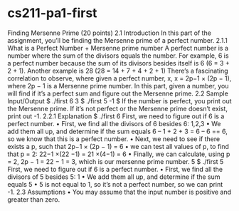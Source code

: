 # cs211-pa1-first
Finding Mersenne Prime (20 points)
2.1 Introduction
In this part of the assignment, you’ll be finding the Mersenne prime of a perfect
number.
2.1.1 What is a Perfect Number + Mersenne prime number
A perfect number is a number where the sum of the divisors equals the number.
For example, 6 is a perfect number because the sum of its divisors besides itself
is 6 (6 = 3 + 2 + 1). Another example is 28 (28 = 14 + 7 + 4 + 2 + 1)
There’s a fascinating correlation to observe, where given a perfect number,
x, x = 2p−1 × (2p − 1), where 2p − 1 is a Mersenne prime number. In this part,
given a number, you will find if it’s a perfect sum and figure out the Mersenne
prime.
2.2 Sample Input/Output
$ ./first 6
3
$ ./first 5
-1
$
If the number is perfect, you print out the Mersenne prime. If it’s not perfect
or the Mersenne prime doesn’t exist, print out -1.
2.2.1 Explanation
$ ./first 6
First, we need to figure out if 6 is a perfect number.
• First, we find all the divisors of 6 besides 6: 1,2,3
• We add them all up, and determine if the sum equals 6
– 1 + 2 + 3 = 6
– 6 == 6, so we know that this is a perfect number.
• Next, we need to see if there exists a p, such that 2p−1 × (2p − 1) = 6
• we can test all values of p, to find that p = 2: 22−1 ×(22 −1) = 21 ×(4−1) =
6
• Finally, we can calculate, using p = 2, 2p − 1 = 22 − 1 = 3, which is our
mersenne prime number.
5
$ ./first 5
First, we need to figure out if 6 is a perfect number.
• First, we find all the divisors of 5 besides 5: 1
• We add them all up, and determine if the sum equals 5
• 5 is not equal to 1, so it’s not a perfect number, so we can print -1.
2.3 Assumptions
• You may assume that the input number is positive and greater than zero.
